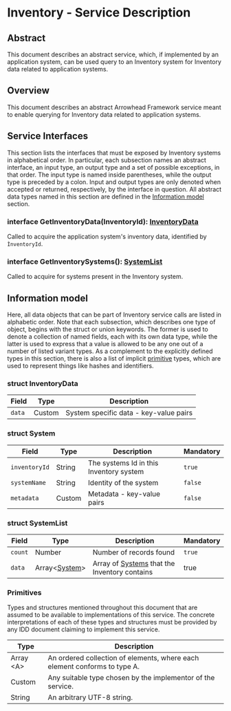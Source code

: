# Inventory - Service Description

## Abstract
This document describes an abstract service, which, if implemented by an application system, can be used query to an Inventory system for Inventory data related to application systems.

## Overview
This document describes an abstract Arrowhead Framework service meant to enable querying for Inventory data related to application systems.


## Service Interfaces
This section lists the interfaces that must be exposed by Inventory systems in alphabetical order. In particular, each
subsection names an abstract interface, an input type, an output type and a set of possible exceptions, in that
order. The input type is named inside parentheses, while the output type is preceded by a colon. Input and
output types are only denoted when accepted or returned, respectively, by the interface in question.
All abstract data types named in this section are defined in the [Information model](#information-model) section.

### interface GetInventoryData(InventoryId): [InventoryData](#struct-inventorydata)
Called to acquire the application system's inventory data, identified by `ÌnventoryId`. 

### interface GetInventorySystems(): [SystemList](#struct-systemlist)
Called to acquire for systems present in the Inventory system.

## Information model
Here, all data objects that can be part of Inventory service calls are listed in alphabetic order. Note that each
subsection, which describes one type of object, begins with the struct or union keywords. The former is used to
denote a collection of named fields, each with its own data type, while the latter is used to express that a value
is allowed to be any one out of a number of listed variant types. As a complement to the explicitly defined types
in this section, there is also a list of implicit [primitive](#primitives) types,
which are used to represent things like hashes and identifiers.

### struct InventoryData

| Field | Type | Description | 
| ----- | ---- | ----------- |
| `data` | Custom | System specific data - key-value pairs |

### struct System

| Field | Type | Description | Mandatory |  
| ----- | ---- | ----------- | --------- |
| `inventoryId` | String | The systems Id in this Inventory system | `true` |
| `systemName` | String | Identity of the system | `false` |
| `metadata` | Custom | Metadata - key-value pairs | `false` |

### struct SystemList

| Field | Type | Description | Mandatory | 
| ----- | ---- | ----------- | --------- |
| `count` | Number | Number of records found | `true` |
| `data` | Array\<[System](#struct-system)> | Array of [Systems](#struct-system) that the Inventory contains | true |

### Primitives
Types and structures mentioned throughout this document that are assumed to be available to implementations
of this service. The concrete interpretations of each of these types and structures must be provided by any IDD
document claiming to implement this service.

| Type | Description | 
| ---- | ----------- |
| Array \<A> | An ordered collection of elements, where each element conforms to type A. |
| Custom | Any suitable type chosen by the implementor of the service.|
| String | An arbitrary UTF-8 string. |
